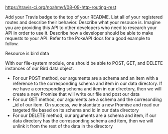 https://travis-ci.org/noahmvf/08-09-http-routing-rest

Add your Travis badge to the top of your README. List all of your registered routes and describe their behavior. Describe what your resouce is. Imagine you are providing this API to other developers who need to research your API in order to use it. Describe how a developer should be able to make requests to your API. Refer to the PokeAPI docs for a good example to follow.

Resource is bird data

With our file-system module, one should be able to POST, GET, and DELETE instances of our Bird data object. 
- For our POST method, our arguments are a schema and an item with a reference to the corresponding schema and item in our data directory. If we have a corresponding schema and item in our directory, then we will create a new Promise that will write our file and post our data
- For our GET method, our arguments are a schema and the corresonding _id of our item. On success, we instantiate a new Promise and read our targeted file based on its schema and id in our data directory
- For our DELETE method, our arguments are a schema and item, if our data directory has the corresponding schema and item, then we will unlink it from the rest of the data in the directory